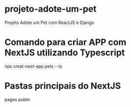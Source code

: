 # projeto-adote-um-pet
Projeto Adote um Pet com ReactJS e Django

# Comando para criar APP com NextJS utilizando Typescript
npx creat-next-app pets --ts

# Pastas principais do NextJS
pages
public